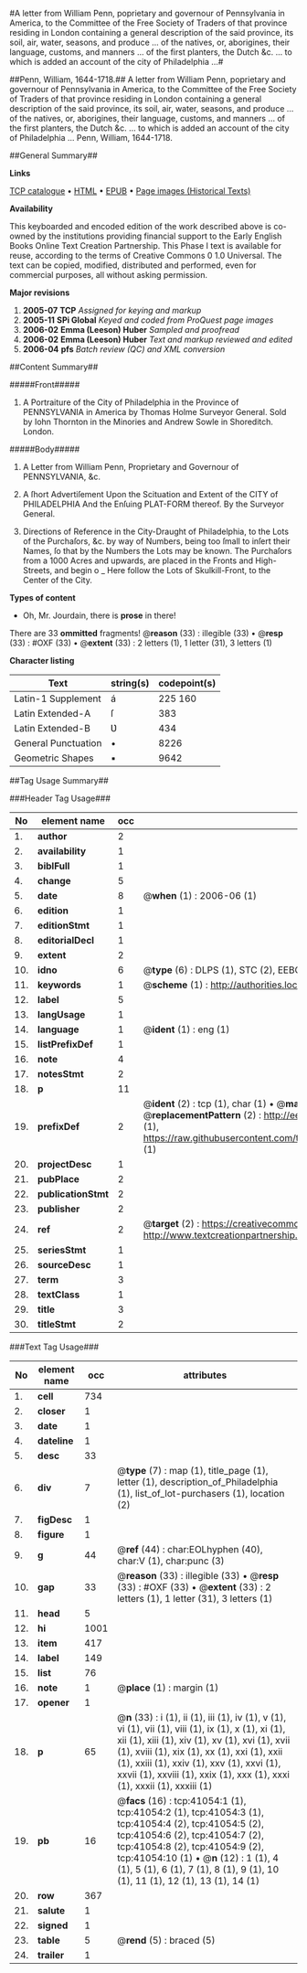 #A letter from William Penn, poprietary and governour of Pennsylvania in America, to the Committee of the Free Society of Traders of that province residing in London containing a general description of the said province, its soil, air, water, seasons, and produce ... of the natives, or, aborigines, their language, customs, and manners ... of the first planters, the Dutch &c. ... to which is added an account of the city of Philadelphia ...#

##Penn, William, 1644-1718.##
A letter from William Penn, poprietary and governour of Pennsylvania in America, to the Committee of the Free Society of Traders of that province residing in London containing a general description of the said province, its soil, air, water, seasons, and produce ... of the natives, or, aborigines, their language, customs, and manners ... of the first planters, the Dutch &c. ... to which is added an account of the city of Philadelphia ...
Penn, William, 1644-1718.

##General Summary##

**Links**

[TCP catalogue](http://www.ota.ox.ac.uk/tcp/)  • 
[HTML](http://tei.it.ox.ac.uk/tcp/Texts-HTML/free/A54/A54171.html)  • 
[EPUB](http://tei.it.ox.ac.uk/tcp/Texts-EPUB/free/A54/A54171.epub) • 
[Page images (Historical Texts)](https://data.historicaltexts.jisc.ac.uk/view?pubId=eebo-08189440e&pageId=eebo-08189440e-41054-1)

**Availability**

This keyboarded and encoded edition of the
	       work described above is co-owned by the institutions
	       providing financial support to the Early English Books
	       Online Text Creation Partnership. This Phase I text is
	       available for reuse, according to the terms of Creative
	       Commons 0 1.0 Universal. The text can be copied,
	       modified, distributed and performed, even for
	       commercial purposes, all without asking permission.

**Major revisions**

1. __2005-07__ __TCP__ *Assigned for keying and markup*
1. __2005-11__ __SPi Global__ *Keyed and coded from ProQuest page images*
1. __2006-02__ __Emma (Leeson) Huber__ *Sampled and proofread*
1. __2006-02__ __Emma (Leeson) Huber__ *Text and markup reviewed and edited*
1. __2006-04__ __pfs__ *Batch review (QC) and XML conversion*

##Content Summary##

#####Front#####

1. A Portraiture of the City of Philadelphia in the Province of PENNSYLVANIA in America by Thomas Holme Surveyor General. Sold by Iohn Thornton in the Minories and Andrew Sowle in Shoreditch. London.

#####Body#####

1. A Letter from William Penn, Proprietary and Governour of PENNSYLVANIA, &c.

1. A ſhort Advertiſement Upon the Scituation and Extent of the CITY of PHILADELPHIA And the Enſuing PLAT-FORM thereof. By the Surveyor General.

1. Directions of Reference in the City-Draught of Philadelphia, to the Lots of the Purchaſors, &c. by way of Numbers, being too ſmall to inſert their Names, ſo that by the Numbers the Lots may be known.
The Purchaſors from a 1000 Acres and upwards, are placed in the Fronts and High-Streets, and begin o
    _ Here follow the Lots of Skulkill-Front, to the Center of the City.

**Types of content**

  * Oh, Mr. Jourdain, there is **prose** in there!

There are 33 **ommitted** fragments! 
 @__reason__ (33) : illegible (33)  •  @__resp__ (33) : #OXF (33)  •  @__extent__ (33) : 2 letters (1), 1 letter (31), 3 letters (1)

**Character listing**


|Text|string(s)|codepoint(s)|
|---|---|---|
|Latin-1 Supplement|á |225 160|
|Latin Extended-A|ſ|383|
|Latin Extended-B|Ʋ|434|
|General Punctuation|•|8226|
|Geometric Shapes|▪|9642|

##Tag Usage Summary##

###Header Tag Usage###

|No|element name|occ|attributes|
|---|---|---|---|
|1.|__author__|2||
|2.|__availability__|1||
|3.|__biblFull__|1||
|4.|__change__|5||
|5.|__date__|8| @__when__ (1) : 2006-06 (1)|
|6.|__edition__|1||
|7.|__editionStmt__|1||
|8.|__editorialDecl__|1||
|9.|__extent__|2||
|10.|__idno__|6| @__type__ (6) : DLPS (1), STC (2), EEBO-CITATION (1), OCLC (1), VID (1)|
|11.|__keywords__|1| @__scheme__ (1) : http://authorities.loc.gov/ (1)|
|12.|__label__|5||
|13.|__langUsage__|1||
|14.|__language__|1| @__ident__ (1) : eng (1)|
|15.|__listPrefixDef__|1||
|16.|__note__|4||
|17.|__notesStmt__|2||
|18.|__p__|11||
|19.|__prefixDef__|2| @__ident__ (2) : tcp (1), char (1)  •  @__matchPattern__ (2) : ([0-9\-]+):([0-9IVX]+) (1), (.+) (1)  •  @__replacementPattern__ (2) : http://eebo.chadwyck.com/downloadtiff?vid=$1&page=$2 (1), https://raw.githubusercontent.com/textcreationpartnership/Texts/master/tcpchars.xml#$1 (1)|
|20.|__projectDesc__|1||
|21.|__pubPlace__|2||
|22.|__publicationStmt__|2||
|23.|__publisher__|2||
|24.|__ref__|2| @__target__ (2) : https://creativecommons.org/publicdomain/zero/1.0/ (1), http://www.textcreationpartnership.org/docs/. (1)|
|25.|__seriesStmt__|1||
|26.|__sourceDesc__|1||
|27.|__term__|3||
|28.|__textClass__|1||
|29.|__title__|3||
|30.|__titleStmt__|2||


###Text Tag Usage###

|No|element name|occ|attributes|
|---|---|---|---|
|1.|__cell__|734||
|2.|__closer__|1||
|3.|__date__|1||
|4.|__dateline__|1||
|5.|__desc__|33||
|6.|__div__|7| @__type__ (7) : map (1), title_page (1), letter (1), description_of_Philadelphia (1), list_of_lot-purchasers (1), location (2)|
|7.|__figDesc__|1||
|8.|__figure__|1||
|9.|__g__|44| @__ref__ (44) : char:EOLhyphen (40), char:V (1), char:punc (3)|
|10.|__gap__|33| @__reason__ (33) : illegible (33)  •  @__resp__ (33) : #OXF (33)  •  @__extent__ (33) : 2 letters (1), 1 letter (31), 3 letters (1)|
|11.|__head__|5||
|12.|__hi__|1001||
|13.|__item__|417||
|14.|__label__|149||
|15.|__list__|76||
|16.|__note__|1| @__place__ (1) : margin (1)|
|17.|__opener__|1||
|18.|__p__|65| @__n__ (33) : i (1), ii (1), iii (1), iv (1), v (1), vi (1), vii (1), viii (1), ix (1), x (1), xi (1), xii (1), xiii (1), xiv (1), xv (1), xvi (1), xvii (1), xviii (1), xix (1), xx (1), xxi (1), xxii (1), xxiii (1), xxiv (1), xxv (1), xxvi (1), xxvii (1), xxviii (1), xxix (1), xxx (1), xxxi (1), xxxii (1), xxxiii (1)|
|19.|__pb__|16| @__facs__ (16) : tcp:41054:1 (1), tcp:41054:2 (1), tcp:41054:3 (1), tcp:41054:4 (2), tcp:41054:5 (2), tcp:41054:6 (2), tcp:41054:7 (2), tcp:41054:8 (2), tcp:41054:9 (2), tcp:41054:10 (1)  •  @__n__ (12) : 1 (1), 4 (1), 5 (1), 6 (1), 7 (1), 8 (1), 9 (1), 10 (1), 11 (1), 12 (1), 13 (1), 14 (1)|
|20.|__row__|367||
|21.|__salute__|1||
|22.|__signed__|1||
|23.|__table__|5| @__rend__ (5) : braced (5)|
|24.|__trailer__|1||
